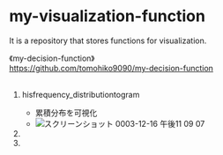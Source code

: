 # my-visualization-function
It is a repository that stores functions for visualization.

《my-decision-function》  
https://github.com/tomohiko9090/my-decision-function  
<br>

1. hisfrequency_distributiontogram
    - 累積分布を可視化
    -  ![スクリーンショット 0003-12-16 午後11 09 07](https://user-images.githubusercontent.com/66200485/146387140-6293d3c0-c58e-4738-95a9-489a064ba23d.png)
   
3. 
4. 
